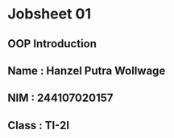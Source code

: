 # Jobsheet 01 
## OOP Introduction
## Name : Hanzel Putra Wollwage
## NIM : 244107020157
## Class : TI-2I
